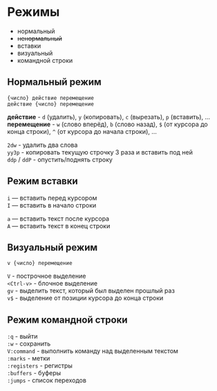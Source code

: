 # Режимы

* нормальный
* ~~ненормальный~~
* вставки
* визуальный
* командной строки

## Нормальный режим

    {число} действие перемещение
    действие {число} перемещение

**действие** - `d` (удалить), `y` (копировать), `c` (вырезать), `p` (вставить), ...  
**перемещение** - `w` (слово вперёд), `b` (слово назад), `$` (от курсора до конца строки), `^` (от курсора до начала строки), ...  

`2dw` - удалить два слова  
`yy3p` - копировать текущую строчку 3 раза и вставить под ней  
`ddp` / `ddP` - опустить/поднять строку  

## Режим вставки

`i` — вставить перед курсором  
`I` — вставить в начало строки  

`a` — вставить текст после курсора  
`A` — вставить текст в конец строки  

## Визуальный режим

    v {число} перемещение

`V` - построчное выделение  
`<Ctrl-v>` - блочное выделение  
`gv` - выделить текст, который был выделен прошлый раз  
`v$` - выделение от позиции курсора до конца строки  

## Режим командной строки

`:q` - выйти  
`:w` - сохранить  
`V:command` - выполнить команду над выделенным текстом  
`:marks` - метки  
`:registers` - регистры  
`:buffers` - буферы  
`:jumps` - список переходов
